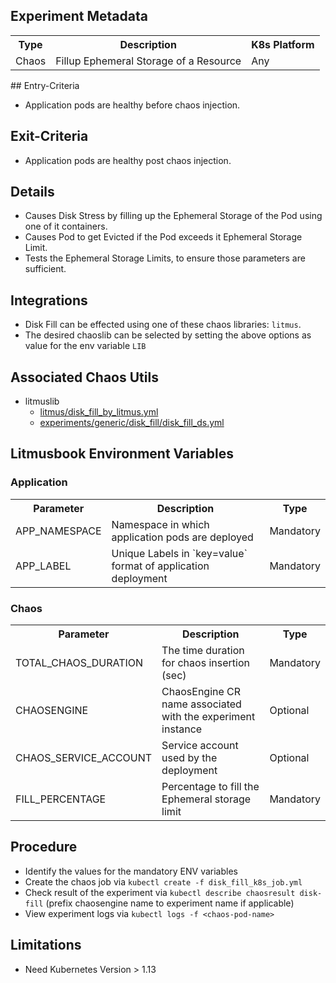 ## Experiment Metadata

<table>
<tr>
<th> Type </th>
<th>  Description  </th>
<th> K8s Platform </th>
</tr>
<tr>
<td> Chaos </td>
<td> Fillup Ephemeral Storage of a Resource </td>
<td> Any </td>
</tr>
</table>
## Entry-Criteria

  - Application pods are healthy before chaos injection.

## Exit-Criteria

  - Application pods are healthy post chaos injection.

## Details

  - Causes Disk Stress by filling up the Ephemeral Storage of the Pod using one of it containers.
  - Causes Pod to get Evicted if the Pod exceeds it Ephemeral Storage Limit.
  - Tests the Ephemeral Storage Limits, to ensure those parameters are sufficient.

## Integrations

  - Disk Fill can be effected using one of these chaos libraries: `litmus`.
  - The desired chaoslib can be selected by setting the above options as value for the env variable `LIB`

## Associated Chaos Utils 

  - litmuslib
    - [litmus/disk_fill_by_litmus.yml](/chaoslib/litmus/disk_fill_by_litmus.yml)
    - [experiments/generic/disk_fill/disk_fill_ds.yml](/experiments/generic/disk_fill/disk_fill_ds.yml)

## Litmusbook Environment Variables

### Application

<table>
<tr>
<th>  Parameter   </t>
<th>  Description    </th>
<th>  Type  </th>
</tr>
<tr> 
<td> APP_NAMESPACE </td>
<td> Namespace in which application pods are deployed  </td>
<td> Mandatory  </td>
</tr>
<tr> 
<td> APP_LABEL </td>
<td>  Unique Labels in `key=value` format of application deployment </td>
<td> Mandatory  </td>
</tr>
</table>

### Chaos

<table>
<tr>
<th> Parameter </th>
<th> Description </th>
<th> Type </th>
</tr>
<tr> 
<td> TOTAL_CHAOS_DURATION </td>
<td> The time duration for chaos insertion (sec) </td>
<td> Mandatory </td>
</tr>
<tr> 
<td> CHAOSENGINE </td>
<td> ChaosEngine CR name associated with the experiment instance </td>
<td> Optional </td>
</tr>
<tr> 
<td> CHAOS_SERVICE_ACCOUNT </td>
<td> Service account used by the deployment </td>
<td> Optional </td>
</tr>
<tr> 
<td> FILL_PERCENTAGE </td>
<td> Percentage to fill the Ephemeral storage limit </td>
<td> Mandatory </td>
</tr>
</table>

## Procedure

  - Identify the values for the mandatory ENV variables
  - Create the chaos job via `kubectl create -f disk_fill_k8s_job.yml`
  - Check result of the experiment via `kubectl describe chaosresult disk-fill` (prefix chaosengine name to experiment name if applicable)
  - View experiment logs via `kubectl logs -f <chaos-pod-name>`

## Limitations

  - Need Kubernetes Version > 1.13